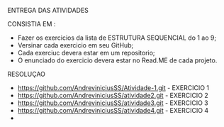 ENTREGA DAS ATIVIDADES

CONSISTIA EM :
- Fazer os exercicios da lista de ESTRUTURA SEQUENCIAL do 1 ao 9;
- Versinar cada exercicio em seu GitHub;
- Cada exerciuc devera estar em um repositorio;
- O enunciado do exercicio devera estar no Read.ME de cada projeto.

RESOLUÇAO 

- https://github.com/AndreviniciusSS/Atividade-1.git - EXERCICIO 1
- https://github.com/AndreviniciusSS/atividade2.git - EXERCICIO 2
- https://github.com/AndreviniciusSS/atividade3.git - EXERCICIO 3
- https://github.com/AndreviniciusSS/atividade4.git - EXERCICIO 4
- 
